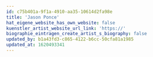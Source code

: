 ```yaml
---
id: c75b401a-9f1a-4910-aa35-10614d2fa98e
title: 'Jason Ponce'
hat_eigene_website_has_own_website: false
kuenstler_artist_website_url_link: 'https://'
biographie_eintragen_create_artist_s_biography: false
updated_by: b1a43fd3-c865-4122-b6cc-50cfa81a1985
updated_at: 1620493341
---
```

